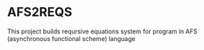 AFS2REQS
========

This project builds reqursive equations system for program in AFS (asynchronous functional scheme) language